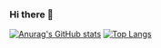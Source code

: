 ### Hi there 👋

[![Anurag's GitHub stats](https://github-readme-stats.vercel.app/api?username=humblepasty)](https://github.com/anuraghazra/github-readme-stats)
[![Top Langs](https://github-readme-stats.vercel.app/api/top-langs/?username=humblepasty&hide=javascript,html)](https://github.com/anuraghazra/github-readme-stats)


<!--
**HumblePasty/HumblePasty** is a ✨ _special_ ✨ repository because its `README.md` (this file) appears on your GitHub profile.

Here are some ideas to get you started:

- 🔭 I’m currently working on ...
- 🌱 I’m currently learning ...
- 👯 I’m looking to collaborate on ...
- 🤔 I’m looking for help with ...
- 💬 Ask me about ...
- 📫 How to reach me: ...
- 😄 Pronouns: ...
- ⚡ Fun fact: ...
-->
